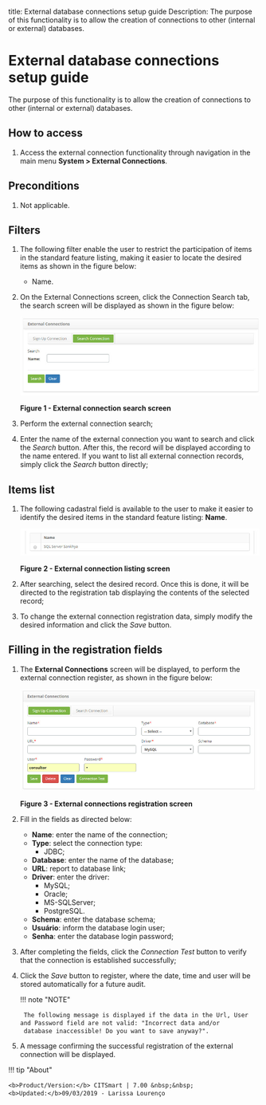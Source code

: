 title: External database connections setup guide
Description: The purpose of this functionality is to allow the creation of connections to other (internal or external) databases.
# External database connections setup guide

The purpose of this functionality is to allow the creation of connections to other (internal or external) databases.

How to access
-----------------

1. Access the external connection functionality through navigation in the main menu **System > External Connections**.

Preconditions
----------------

1. Not applicable.

Filters
----------

1. The following filter enable the user to restrict the participation of items in the standard feature listing, making it easier to 
locate the desired items as shown in the figure below:

    - Name.
    
2. On the External Connections screen, click the Connection Search tab, the search screen will be displayed as shown in the figure 
below:

    ![Search](images/external.img1.jpg)
    
    **Figure 1 - External connection search screen**
    
3. Perform the external connection search;

4. Enter the name of the external connection you want to search and click the *Search* button. After this, the record will be 
displayed according to the name entered. If you want to list all external connection records, simply click the *Search* button 
directly;

Items list
-------------------

1. The following cadastral field is available to the user to make it easier to identify the desired items in the standard feature 
listing: **Name**.

    ![Listing](images/external.img2.jpg)
    
    **Figure 2 - External connection listing screen**
    
2. After searching, select the desired record. Once this is done, it will be directed to the registration tab displaying the 
contents of the selected record;

3. To change the external connection registration data, simply modify the desired information and click the *Save* button.

Filling in the registration fields
-------------------------------------

1. The **External Connections** screen will be displayed, to perform the external connection register, as shown in the figure 
below:

    ![Entry](images/external.img3.jpg)
    
    **Figure 3 - External connections registration screen**
    
2. Fill in the fields as directed below:

    - **Name**: enter the name of the connection;
    - **Type**: select the connection type:
        - JDBC;
    - **Database**: enter the name of the database;
    - **URL**: report to database link;
    - **Driver**: enter the driver:
        - MySQL;
        - Oracle;
        - MS-SQLServer;
        - PostgreSQL.
    - **Schema**: enter the database schema;
    - **Usuário**: inform the database login user;
    - **Senha**: enter the database login password;
    
3. After completing the fields, click the *Connection Test* button to verify that the connection is established successfully;

4. Click the *Save* button to register, where the date, time and user will be stored automatically for a future audit.

    !!! note "NOTE"
    
        The following message is displayed if the data in the Url, User and Password field are not valid: "Incorrect data and/or 
        database inaccessible! Do you want to save anyway?".
        
5. A message confirming the successful registration of the external connection will be displayed.

!!! tip "About"

    <b>Product/Version:</b> CITSmart | 7.00 &nbsp;&nbsp;
    <b>Updated:</b>09/03/2019 - Larissa Lourenço
